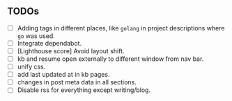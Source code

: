 ## TODOs
- [ ] Adding tags in different places, like `golang` in project descriptions where `go` was used.
- [ ] Integrate dependabot.
- [ ] [Lighthouse score] Avoid layout shift.
- [ ] kb and resume open externally to different window from nav bar.
- [ ] unify css.
- [ ] add last updated at in kb pages.
- [ ] changes in post meta data in all sections.
- [ ] Disable rss for everything except writing/blog.
